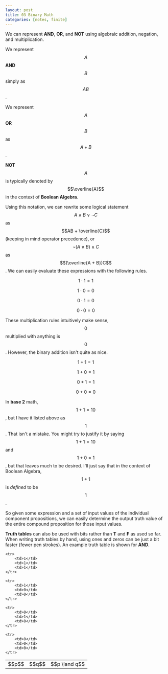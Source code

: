 ```yaml
---
layout: post
title: 03 Binary Math
categories: [notes, finite]
---
```

<!-- Custom styles for the truth tables -->
<link rel="stylesheet" href="{{ "/assets/styles/truth_tables.css" | prepend: site.baseurl }}">

We can represent **AND**, **OR**, and **NOT** using algebraic addition, negation, and multiplication.

We represent $$A$$ **AND** $$B$$ simply as $$AB$$.

We represent $$A$$ **OR** $$B$$ as $$A + B$$.

**NOT** $$A$$ is typically denoted by $$\overline{A}$$ in the context of **Boolean Algebra**.

Using this notation, we can rewrite some logical statement $$A \land B \lor \neg C$$ as $$AB + \overline{C}$$ (keeping in mind operator precedence), or $$\neg (A \lor B) \land C$$ as $$(\overline{A + B})C$$. We can easily evaluate these expressions with the following rules.

$$1 \cdot 1 = 1$$

$$1 \cdot 0 = 0$$

$$0 \cdot 1 = 0$$

$$0 \cdot 0 = 0$$

These multiplication rules intuitively make sense, $$0$$ multiplied with anything is $$0$$. However, the binary addition isn't quite as nice.

$$1 + 1 = 1$$

$$1 + 0 = 1$$

$$0 + 1 = 1$$

$$0 + 0 = 0$$

In **base 2** math, $$1 + 1 = 10$$, but I have it listed above as $$1$$. That isn't a mistake. You might try to justify it by saying $$1 + 1 = 10$$ and $$1 + 0 = 1$$, but that leaves much to be desired. I'll just say that in the context of Boolean Algebra, $$1 + 1$$ is *defined* to be $$1$$.

So given some expression and a set of input values of the individual component propositions, we can easily determine the output truth value of the entire compound proposition for those input values.

**Truth tables** can also be used with bits rather than **T** and **F** as used so far. When writing truth tables by hand, using ones and zeros can be just a bit faster (fewer pen strokes). An example truth table is shown for **AND**.

<table class="truth">
    <tr>
        <td>$$p$$</td>
        <td>$$q$$</td>
        <td>$$p \land q$$</td>
    </tr>

    <tr>
        <td>1</td>
        <td>1</td>
        <td>1</td>
    </tr>

    <tr>
        <td>1</td>
        <td>0</td>
        <td>0</td>
    </tr>

    <tr>
        <td>0</td>
        <td>1</td>
        <td>0</td>
    </tr>

    <tr>
        <td>0</td>
        <td>0</td>
        <td>0</td>
    </tr>
</table>
